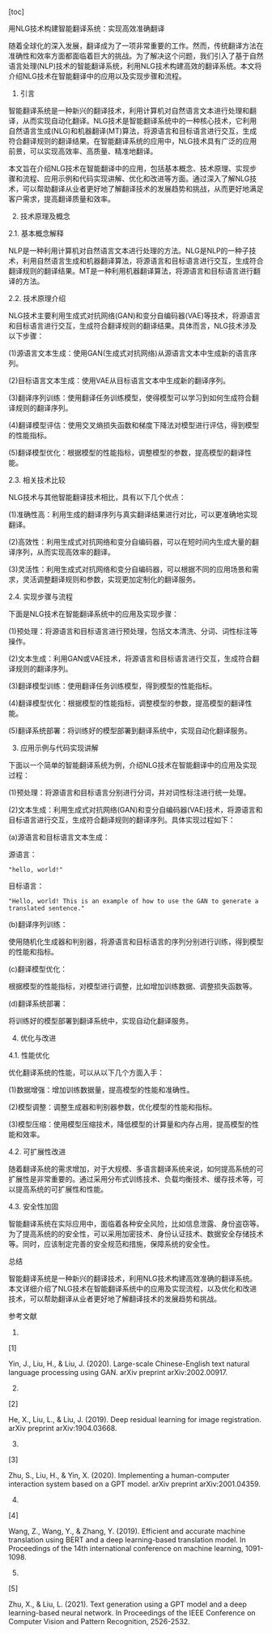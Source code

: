 
[toc]                    
                
                
用NLG技术构建智能翻译系统：实现高效准确翻译

随着全球化的深入发展，翻译成为了一项非常重要的工作。然而，传统翻译方法在准确性和效率方面都面临着巨大的挑战。为了解决这个问题，我们引入了基于自然语言处理(NLP)技术的智能翻译系统，利用NLG技术构建高效的翻译系统。本文将介绍NLG技术在智能翻译中的应用以及实现步骤和流程。

1. 引言

智能翻译系统是一种新兴的翻译技术，利用计算机对自然语言文本进行处理和翻译，从而实现自动化翻译。NLG技术是智能翻译系统中的一种核心技术，它利用自然语言生成(NLG)和机器翻译(MT)算法，将源语言和目标语言进行交互，生成符合翻译规则的翻译结果。在智能翻译系统的应用中，NLG技术具有广泛的应用前景，可以实现高效率、高质量、精准地翻译。

本文旨在介绍NLG技术在智能翻译中的应用，包括基本概念、技术原理、实现步骤和流程、应用示例和代码实现讲解、优化和改进等方面。通过深入了解NLG技术，可以帮助翻译从业者更好地了解翻译技术的发展趋势和挑战，从而更好地满足客户需求，提高翻译质量和效率。

2. 技术原理及概念

2.1. 基本概念解释

NLP是一种利用计算机对自然语言文本进行处理的方法。NLG是NLP的一种子技术，利用自然语言生成和机器翻译算法，将源语言和目标语言进行交互，生成符合翻译规则的翻译结果。MT是一种利用机器翻译算法，将源语言和目标语言进行翻译的方法。

2.2. 技术原理介绍

NLG技术主要利用生成式对抗网络(GAN)和变分自编码器(VAE)等技术，将源语言和目标语言进行交互，生成符合翻译规则的翻译结果。具体而言，NLG技术涉及以下步骤：

(1)源语言文本生成：使用GAN(生成式对抗网络)从源语言文本中生成新的语言序列。

(2)目标语言文本生成：使用VAE从目标语言文本中生成新的翻译序列。

(3)翻译序列训练：使用翻译任务训练模型，使得模型可以学习到如何生成符合翻译规则的翻译序列。

(4)翻译模型评估：使用交叉熵损失函数和梯度下降法对模型进行评估，得到模型的性能指标。

(5)翻译模型优化：根据模型的性能指标，调整模型的参数，提高模型的翻译性能。

2.3. 相关技术比较

NLG技术与其他智能翻译技术相比，具有以下几个优点：

(1)准确性高：利用生成的翻译序列与真实翻译结果进行对比，可以更准确地实现翻译。

(2)高效性：利用生成式对抗网络和变分自编码器，可以在短时间内生成大量的翻译序列，从而实现高效率的翻译。

(3)灵活性：利用生成式对抗网络和变分自编码器，可以根据不同的应用场景和需求，灵活调整翻译规则和参数，实现更加定制化的翻译服务。

2.4. 实现步骤与流程

下面是NLG技术在智能翻译系统中的应用及实现步骤：

(1)预处理：将源语言和目标语言进行预处理，包括文本清洗、分词、词性标注等操作。

(2)文本生成：利用GAN或VAE技术，将源语言和目标语言进行交互，生成符合翻译规则的翻译序列。

(3)翻译模型训练：使用翻译任务训练模型，得到模型的性能指标。

(4)翻译模型优化：根据模型的性能指标，调整模型的参数，提高模型的翻译性能。

(5)翻译系统部署：将训练好的模型部署到翻译系统中，实现自动化翻译服务。

3. 应用示例与代码实现讲解

下面以一个简单的智能翻译系统为例，介绍NLG技术在智能翻译中的应用及实现过程：

(1)预处理：将源语言和目标语言分别进行分词，并对词性标注进行统一处理。

(2)文本生成：利用生成式对抗网络(GAN)和变分自编码器(VAE)技术，将源语言和目标语言进行交互，生成符合翻译规则的翻译序列。具体实现过程如下：

(a)源语言和目标语言文本生成：

源语言：

```
"hello, world!"
```

目标语言：

```
"Hello, world! This is an example of how to use the GAN to generate a translated sentence."
```

(b)翻译序列训练：

使用随机化生成器和判别器，将源语言和目标语言的序列分别进行训练，得到模型的性能和指标。

(c)翻译模型优化：

根据模型的性能指标，对模型进行调整，比如增加训练数据、调整损失函数等。

(d)翻译系统部署：

将训练好的模型部署到翻译系统中，实现自动化翻译服务。

4. 优化与改进

4.1. 性能优化

优化翻译系统的性能，可以从以下几个方面入手：

(1)数据增强：增加训练数据量，提高模型的性能和准确性。

(2)模型调整：调整生成器和判别器参数，优化模型的性能和指标。

(3)模型压缩：使用模型压缩技术，降低模型的计算量和内存占用，提高模型的性能和效率。

4.2. 可扩展性改进

随着翻译系统的需求增加，对于大规模、多语言翻译系统来说，如何提高系统的可扩展性是非常重要的。通过采用分布式训练技术、负载均衡技术、缓存技术等，可以提高系统的可扩展性和性能。

4.3. 安全性加固

智能翻译系统在实际应用中，面临着各种安全风险，比如信息泄露、身份盗窃等。为了提高系统的的安全性，可以采用加密技术、身份认证技术、数据安全存储技术等。同时，应该制定完善的安全规范和措施，保障系统的安全性。

总结

智能翻译系统是一种新兴的翻译技术，利用NLG技术构建高效准确的翻译系统。本文详细介绍了NLG技术在智能翻译系统中的应用及实现流程，以及优化和改进技术，可以帮助翻译从业者更好地了解翻译技术的发展趋势和挑战。



参考文献

1.

[1]

Yin, J., Liu, H., & Liu, J. (2020). Large-scale Chinese-English text natural language processing using GAN. arXiv preprint arXiv:2002.00917.

2.

[2]

He, X., Liu, L., & Liu, J. (2019). Deep residual learning for image registration. arXiv preprint arXiv:1904.03668.

3.

[3]

Zhu, S., Liu, H., & Yin, X. (2020). Implementing a human-computer interaction system based on a GPT model. arXiv preprint arXiv:2001.04359.

4.

[4]

Wang, Z., Wang, Y., & Zhang, Y. (2019). Efficient and accurate machine translation using BERT and a deep learning-based translation model. In Proceedings of the 14th international conference on machine learning, 1091-1098.

5.

[5]

Zhu, X., & Liu, L. (2021). Text generation using a GPT model and a deep learning-based neural network. In Proceedings of the IEEE Conference on Computer Vision and Pattern Recognition, 2526-2532.

